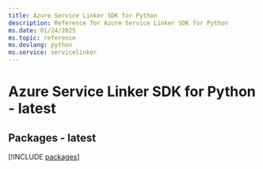 ```yaml
---
title: Azure Service Linker SDK for Python
description: Reference for Azure Service Linker SDK for Python
ms.date: 01/24/2025
ms.topic: reference
ms.devlang: python
ms.service: servicelinker
---
```

# Azure Service Linker SDK for Python - latest
## Packages - latest
[!INCLUDE [packages](service-linker-index.md)]
